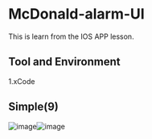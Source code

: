 # McDonald-alarm-UI

This is learn from the IOS APP lesson.  

## Tool and Environment

1.xCode

## Simple(9)

![image](https://github.com/gjim50701/McDonald-alarm-UI/blob/master/img/img1.png)![image](https://github.com/gjim50701/McDonald-alarm-UI/blob/master/img/img2.png)
